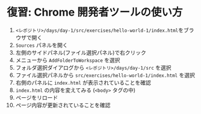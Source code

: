 # 復習: Chrome 開発者ツールの使い方
1. `<レポジトリ>/days/day-1/src/exercises/hello-world-1/index.html`をブラウザで開く
2. `Sources` パネルを開く
3. 左側のサイドパネル(ファイル選択パネル)で右クリック
4. メニューから `AddFolderToWorkspace` を選択
5. フォルダ選択ダイアログから `<レポジトリ>/days/day-1/src` を選択
6. ファイル選択パネルから `src/exercises/hello-world-1/index.html` を選択
7. 右側のパネルに `index.html` が表示されていることを確認
8. `index.html` の内容を変えてみる (`<body>` タグの中)
9. ページをリロード
10. ページ内容が更新されていることを確認
